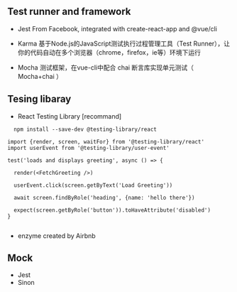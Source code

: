 
## Test runner and framework
- Jest
From Facebook, integrated with create-react-app and @vue/cli

- Karma 基于Node.js的JavaScript测试执行过程管理工具（Test Runner），让你的代码自动在多个浏览器（chrome，firefox，ie等）环境下运行

- Mocha 测试框架，在vue-cli中配合 chai 断言库实现单元测试（ Mocha+chai ）


## Tesing libaray
- React Testing Library [recommand]
```
  npm install --save-dev @testing-library/react
```

```
import {render, screen, waitFor} from '@testing-library/react'
import userEvent from '@testing-library/user-event'

test('loads and displays greeting', async () => {

  render(<FetchGreeting />)

  userEvent.click(screen.getByText('Load Greeting'))

  await screen.findByRole('heading', {name: 'hello there'})

  expect(screen.getByRole('button')).toHaveAttribute('disabled')
}


```

- enzyme 
created by Airbnb


## Mock
- Jest
- Sinon
